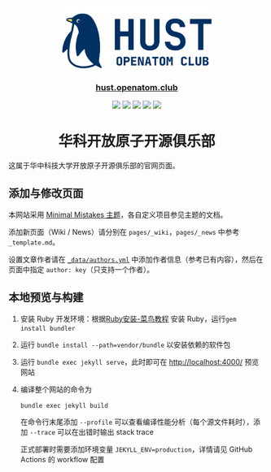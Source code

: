 <div align="center">

<img src="https://github.com/hust-open-atom-club/.github/blob/main/profile/assets/header.png" style="width:60%">

<h3><a href="https://hust.openatom.club">hust.openatom.club</a></h3>


<!-- 参考：https://shields.io/badges/static-badge -->
<!-- [![](https://dcbadge.limes.#FB7299/api/server/EMJqcQCCpW)](https://discord.gg/EMJqcQCCpW) -->
[![](https://img.shields.io/badge/Join_QQ-HUST_OPEN_ATOM_CLUB_|_OS2EDU-white?style=for-the-badge&color=76bad9&logo=qq&logoColor=76bad9)](https://qm.qq.com/q/2uEd11lkWk)
[![](https://img.shields.io/badge/Join_Discord-HUST_OPEN_ATOM_CLUB-white?style=for-the-badge&color=5662f6&logo=discord&logoColor=5662f6)](https://discord.gg/EMJqcQCCpW)
[![](https://img.shields.io/badge/Visit_Bilibili-%E5%8D%8E%E7%A7%91%E5%BC%80%E6%94%BE%E5%8E%9F%E5%AD%90%E4%BF%B1%E4%B9%90%E9%83%A8-white?style=for-the-badge&color=FB7299&logo=bilibili&logoColor=FB7299)](https://space.bilibili.com/3537107102468877)
[![](https://img.shields.io/badge/%E5%85%AC%E4%BC%97%E5%8F%B7-%E5%BC%80%E6%BA%90%E5%86%85%E6%A0%B8%E5%AE%89%E5%85%A8%E4%BF%AE%E7%82%BC-white?style=for-the-badge&color=06cb64E&logo=wechat&logoColor=06cb64)](https://mp.weixin.qq.com/s/5BRqbmsE9lfhai7mjt1gRQ)
[![](https://img.shields.io/badge/Follow_X-@HustOpenAtom-white?style=for-the-badge&color=b5b0b0&logo=x&logoColor=ffffff)](https://x.com/HustOpenAtom)

<h1>华科开放原子开源俱乐部</h1>



</div>
这属于华中科技大学开放原子开源俱乐部的官网页面。

## 添加与修改页面

本网站采用 [Minimal Mistakes 主题](https://mmistakes.github.io/minimal-mistakes/)，各自定义项目参见主题的文档。

添加新页面（Wiki / News）请分别在 `pages/_wiki`，`pages/_news` 中参考 `_template.md`。

设置文章作者请在 [`_data/authors.yml`](_data/authors.yml) 中添加作者信息（参考已有内容），然后在页面中指定 `author: key`（只支持一个作者）。

## 本地预览与构建

1. 安装 Ruby 开发环境：根据[Ruby安装-菜鸟教程](https://www.runoob.com/ruby/ruby-installation-windows.html) 安装 Ruby，运行`gem install bundler`
2. 运行 `bundle install --path=vendor/bundle` 以安装依赖的软件包
3. 运行 `bundle exec jekyll serve`，此时即可在 <http://localhost:4000/> 预览网站
4. 编译整个网站的命令为

   ```shell
   bundle exec jekyll build
   ```

   在命令行末尾添加 `--profile` 可以查看编译性能分析（每个源文件耗时），添加 `--trace` 可以在出错时输出 stack trace

   正式部署时需要添加环境变量 `JEKYLL_ENV=production`，详情请见 GitHub Actions 的 workflow 配置

